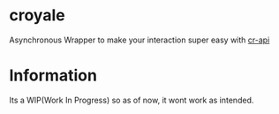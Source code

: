 # croyale
Asynchronous Wrapper to make your interaction super easy with [cr-api](http://cr-api.com/)

# Information
Its a WIP(Work In Progress) so as of now, it wont work as intended.